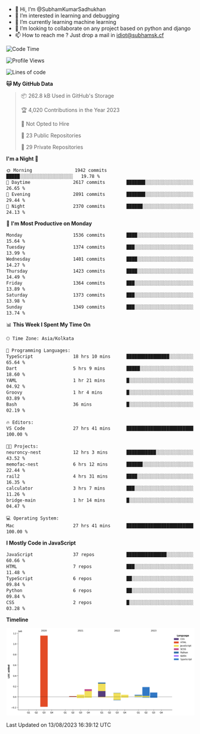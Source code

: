 - 👋 Hi, I’m @SubhamKumarSadhukhan
- 👀 I’m interested in learning and debugging
- 🌱 I’m currently learning machine learning
- 💞️ I’m looking to collaborate on any project based on python and django
- 📫 How to reach me ?
      Just drop a mail in idiot@subhamsk.cf

<!---
SubhamKumarSadhukhan/SubhamKumarSadhukhan is a ✨ special ✨ repository because its `README.md` (this file) appears on your GitHub profile.
You can click the Preview link to take a look at your changes.
--->


<!--START_SECTION:waka-->
![Code Time](http://img.shields.io/badge/Code%20Time-1%2C436%20hrs%2057%20mins-blue)

![Profile Views](http://img.shields.io/badge/Profile%20Views-10-blue)

![Lines of code](https://img.shields.io/badge/From%20Hello%20World%20I%27ve%20Written-2.0%20million%20lines%20of%20code-blue)

**🐱 My GitHub Data** 

> 📦 262.8 kB Used in GitHub's Storage 
 > 
> 🏆 4,020 Contributions in the Year 2023
 > 
> 🚫 Not Opted to Hire
 > 
> 📜 23 Public Repositories 
 > 
> 🔑 29 Private Repositories 
 > 
**I'm a Night 🦉** 

```text
🌞 Morning                1942 commits        █████░░░░░░░░░░░░░░░░░░░░   19.78 % 
🌆 Daytime                2617 commits        ███████░░░░░░░░░░░░░░░░░░   26.65 % 
🌃 Evening                2891 commits        ███████░░░░░░░░░░░░░░░░░░   29.44 % 
🌙 Night                  2370 commits        ██████░░░░░░░░░░░░░░░░░░░   24.13 % 
```
📅 **I'm Most Productive on Monday** 

```text
Monday                   1536 commits        ████░░░░░░░░░░░░░░░░░░░░░   15.64 % 
Tuesday                  1374 commits        ███░░░░░░░░░░░░░░░░░░░░░░   13.99 % 
Wednesday                1401 commits        ████░░░░░░░░░░░░░░░░░░░░░   14.27 % 
Thursday                 1423 commits        ████░░░░░░░░░░░░░░░░░░░░░   14.49 % 
Friday                   1364 commits        ███░░░░░░░░░░░░░░░░░░░░░░   13.89 % 
Saturday                 1373 commits        ███░░░░░░░░░░░░░░░░░░░░░░   13.98 % 
Sunday                   1349 commits        ███░░░░░░░░░░░░░░░░░░░░░░   13.74 % 
```


📊 **This Week I Spent My Time On** 

```text
🕑︎ Time Zone: Asia/Kolkata

💬 Programming Languages: 
TypeScript               18 hrs 10 mins      ████████████████░░░░░░░░░   65.64 % 
Dart                     5 hrs 9 mins        █████░░░░░░░░░░░░░░░░░░░░   18.60 % 
YAML                     1 hr 21 mins        █░░░░░░░░░░░░░░░░░░░░░░░░   04.92 % 
Groovy                   1 hr 4 mins         █░░░░░░░░░░░░░░░░░░░░░░░░   03.89 % 
Bash                     36 mins             █░░░░░░░░░░░░░░░░░░░░░░░░   02.19 % 

🔥 Editors: 
VS Code                  27 hrs 41 mins      █████████████████████████   100.00 % 

🐱‍💻 Projects: 
neuroncy-nest            12 hrs 3 mins       ███████████░░░░░░░░░░░░░░   43.52 % 
memofac-nest             6 hrs 12 mins       ██████░░░░░░░░░░░░░░░░░░░   22.44 % 
rail2                    4 hrs 31 mins       ████░░░░░░░░░░░░░░░░░░░░░   16.35 % 
calculator               3 hrs 7 mins        ███░░░░░░░░░░░░░░░░░░░░░░   11.26 % 
bridge-main              1 hr 14 mins        █░░░░░░░░░░░░░░░░░░░░░░░░   04.47 % 

💻 Operating System: 
Mac                      27 hrs 41 mins      █████████████████████████   100.00 % 
```

**I Mostly Code in JavaScript** 

```text
JavaScript               37 repos            ███████████████░░░░░░░░░░   60.66 % 
HTML                     7 repos             ███░░░░░░░░░░░░░░░░░░░░░░   11.48 % 
TypeScript               6 repos             ██░░░░░░░░░░░░░░░░░░░░░░░   09.84 % 
Python                   6 repos             ██░░░░░░░░░░░░░░░░░░░░░░░   09.84 % 
CSS                      2 repos             █░░░░░░░░░░░░░░░░░░░░░░░░   03.28 % 
```



**Timeline**

![Lines of Code chart](https://raw.githubusercontent.com/SubhamKumarSadhukhan/SubhamKumarSadhukhan/main/assets/bar_graph.png)


 Last Updated on 13/08/2023 16:39:12 UTC
<!--END_SECTION:waka-->
